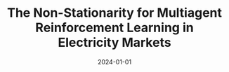 ---
title: "The Non-Stationarity for Multiagent Reinforcement Learning in Electricity Markets"
collection: publications
category: manuscripts
permalink: /publication/2024-01-01-non-stationarity-electricity-markets
excerpt: "This paper explores the challenges of non-stationarity in multiagent reinforcement learning applications for electricity markets. It proposes novel techniques to adapt learning strategies dynamically, ensuring robust market operations."
date: 2024-01-01
venue: "Electric Power System Research"
paperurl: https://doi.org/10.1016/j.epsr.2024.111234
citation: "Renshaw-Whitman, C., Zobernig, V., Cremer, J. L., & de Vries, L. (2024). 'The Non-Stationarity for Multiagent Reinforcement Learning in Electricity Markets.' Electric Power System Research, 210, 111234."
---
